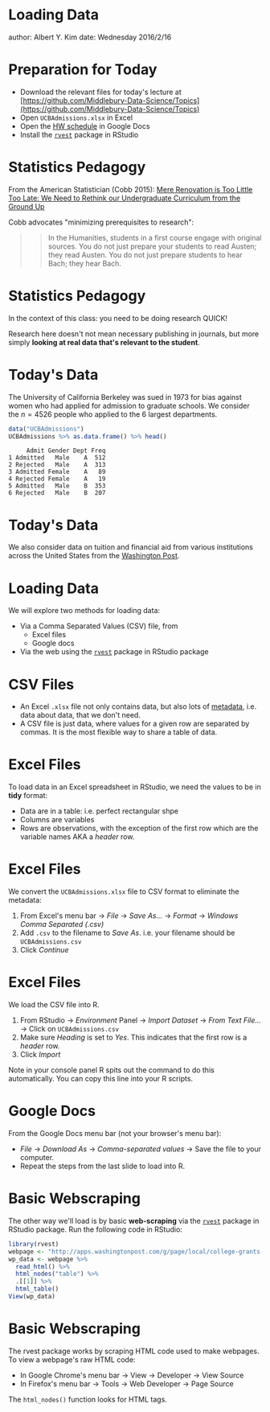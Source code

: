 Loading Data
========================================================
author: Albert Y. Kim
date: Wednesday 2016/2/16





Preparation for Today
========================================================

* Download the relevant files for today's lecture at  [https://github.com/Middlebury-Data-Science/Topics](https://github.com/Middlebury-Data-Science/Topics)
* Open `UCBAdmissions.xlsx` in Excel
* Open the [HW schedule](https://docs.google.com/spreadsheets/d/1EVgkh3wgIWZCxzCKAEDie7f8YmKQ9FhYdKVIO4Fwm0E/edit?pref=2&pli=1#gid=0) in Google Docs
* Install the [`rvest`](http://blog.rstudio.org/2014/11/24/rvest-easy-web-scraping-with-r/) package in RStudio



Statistics Pedagogy
========================================================

From the American Statistician (Cobb 2015): [Mere Renovation is Too Little Too Late: We Need to Rethink our Undergraduate Curriculum from the Ground Up](http://www.tandfonline.com/doi/full/10.1080/00031305.2015.1093029#abstract)

Cobb advocates "minimizing prerequisites to research":

>> In the Humanities, students in a first course engage with original sources. You do not just prepare your students to read Austen; they read Austen. You do not just prepare students to hear Bach; they hear Bach.



Statistics Pedagogy
========================================================

In the context of this class: you need to be doing research QUICK!

Research here doesn't not mean necessary publishing in journals, but more simply **looking at real data that's relevant to the student**.



Today's Data
========================================================

The University of California Berkeley was sued in 1973 for bias against women who had applied for admission to graduate schools. We consider the $n=4526$ people who applied to the 6 largest departments.


```r
data("UCBAdmissions")
UCBAdmissions %>% as.data.frame() %>% head()
```

```
     Admit Gender Dept Freq
1 Admitted   Male    A  512
2 Rejected   Male    A  313
3 Admitted Female    A   89
4 Rejected Female    A   19
5 Admitted   Male    B  353
6 Rejected   Male    B  207
```



Today's Data
========================================================

We also consider data on tuition and financial aid from various institutions across
the United States from the
<a href="http://apps.washingtonpost.com/g/page/local/college-grants-for-the-affluent/1526/" target="_blank">Washington Post</a>.






Loading Data
========================================================

We will explore two methods for loading data:

* Via a Comma Separated Values (CSV) file, from 
    + Excel files
    + Google docs
* Via the web using the [`rvest`](http://blog.rstudio.org/2014/11/24/rvest-easy-web-scraping-with-r/) package in RStudio package



CSV Files
========================================================

* An Excel `.xlsx` file not only contains data, but also lots of [metadata](https://www.google.com/search?q=metadata&oq=metadata&aqs=chrome..69i57j69i65j0l4.1567j0j9&sourceid=chrome&es_sm=119&ie=UTF-8), i.e. data about data, that we don't need.
* A CSV file is just data, where values for a given row are separated by commas. It is the most flexible way to share a table of data.



Excel Files
========================================================

To load data in an Excel spreadsheet in RStudio, we need the values to be in **tidy**
format:

* Data are in a table: i.e. perfect rectangular shpe
* Columns are variables
* Rows are observations, with the exception of the first row which are the variable names AKA a *header* row.



Excel Files
========================================================

We convert the `UCBAdmissions.xlsx` file to CSV format to eliminate the metadata:

1. From Excel's menu bar -> *File* -> *Save As...* -> *Format* -> *Windows Comma Separated (.csv)*
1. Add `.csv` to the filename to *Save As*. i.e. your filename should be `UCBAdmissions.csv`
1. Click *Continue*



Excel Files
========================================================

We load the CSV file into R.

1. From RStudio -> *Environment* Panel -> *Import Dataset* -> *From Text File...* -> Click on `UCBAdmissions.csv`
1. Make sure *Heading* is set to *Yes*. This indicates that the first row is a *header* row.
1. Click *Import*

Note in your console panel R spits out the command to do this automatically. You can copy this line into your R scripts.



Google Docs
========================================================

From the Google Docs menu bar (not your browser's menu bar):

* *File* -> *Download As* -> *Comma-separated values* -> Save the file to your computer.
* Repeat the steps from the last slide to load into R.



Basic Webscraping
========================================================

The other way we'll load is by basic **web-scraping** via the [`rvest`](http://blog.rstudio.org/2014/11/24/rvest-easy-web-scraping-with-r/) package in RStudio package. Run the following code in RStudio:


```r
library(rvest)
webpage <- "http://apps.washingtonpost.com/g/page/local/college-grants-for-the-affluent/1526/"
wp_data <- webpage %>%
  read_html() %>% 
  html_nodes("table") %>% 
  .[[1]] %>% 
  html_table()
View(wp_data)
```



Basic Webscraping
========================================================

The rvest package works by scraping HTML code used to make webpages.  To view a webpage's raw HTML code:

* In Google Chrome's menu bar -> View -> Developer -> View Source
* In Firefox's menu bar -> Tools -> Web Developer -> Page Source

The `html_nodes()` function looks for HTML tags.
